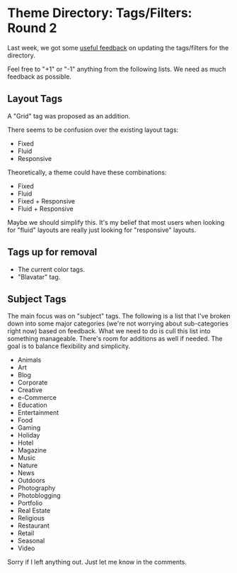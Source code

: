 # Theme Directory: Tags/Filters: Round 2

Last week, we got some <a href="https://make.wordpress.org/themes/2015/07/27/theme-directory-tagsfilters/">useful feedback</a> on updating the tags/filters for the directory.

Feel free to "+1" or "-1" anything from the following lists.  We need as much feedback as possible.

<h2>Layout Tags</h2>

A "Grid" tag was proposed as an addition.

There seems to be confusion over the existing layout tags:

* Fixed
* Fluid
* Responsive

Theoretically, a theme could have these combinations:

* Fixed
* Fluid
* Fixed + Responsive
* Fluid + Responsive

Maybe we should simplify this.  It's my belief that most users when looking for "fluid" layouts are really just looking for "responsive" layouts.

<h2>Tags up for removal</h2>

* The current color tags.
* "Blavatar" tag.

<h2>Subject Tags</h2>

The main focus was on "subject" tags.  The following is a list that I've broken down into some major categories (we're not worrying about sub-categories right now) based on feedback.  What we need to do is cull this list into something manageable.  There's room for additions as well if needed.  The goal is to balance flexibility and simplicity.

* Animals
* Art
* Blog
* Corporate
* Creative
* e-Commerce
* Education
* Entertainment
* Food
* Gaming
* Holiday
* Hotel
* Magazine
* Music
* Nature
* News
* Outdoors
* Photography
* Photoblogging 
* Portfolio
* Real Estate
* Religious
* Restaurant
* Retail
* Seasonal
* Video

Sorry if I left anything out.  Just let me know in the comments.